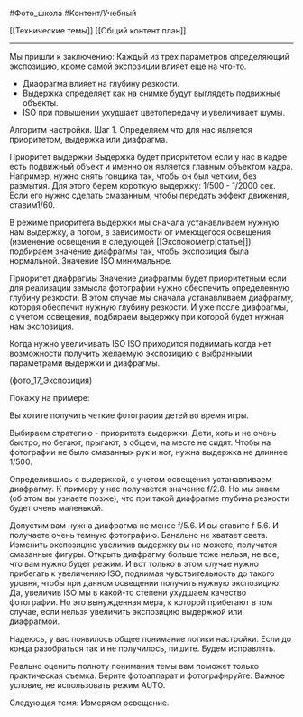 #Фото_школа #Контент/Учебный 

[[Технические темы]]
[[Общий контент план]]

__________
Мы пришли к заключению:
 Каждый из трех параметров определяющий экспозицию, кроме самой экспозиции влияет еще на что-то.
- Диафрагма влияет на глубину резкости. 
- Выдержка определяет как на снимке будут выглядеть подвижные объекты. 
- ISO при повышении ухудшает цветопередачу и увеличивает шумы.

Алгоритм настройки.
Шаг 1.
Определяем что для нас является приоритетом, выдержка или диафрагма. 

Приоритет выдержки
Выдержка будет приоритетом если у нас в кадре есть подвижный объект и именно он является главным объектом кадра. 
Например, нужно снять гонщика так, чтобы он был четким, без размытия.
Для этого берем короткую выдержку: 1/500 - 1/2000 сек. 
Если его нужно сделать смазанным, чтобы передать эффект движения, ставим1/60.

В режиме приоритета выдержки мы сначала устанавливаем нужную нам выдержку, а потом, в зависимости от имеющегося освещения (изменение освещения в следующей [[Экспонометр|статье]]), подбираем значение диафрагмы так, чтобы экспозиция была нормальной.
Значение ISO минимальное.

Приоритет диафрагмы
Значение диафрагмы будет приоритетным если для реализации замысла фотографии нужно обеспечить определенную глубину резкости. В этом случае мы сначала устанавливаем диафрагму, которая обеспечит нужную глубину резкости. И уже после диафрагмы, с учетом освещения, подбираем выдержку при которой будет нужная нам экспозиция.


Когда нужно увеличивать ISO
ISO приходится поднимать когда нет возможности получить желаемую экспозицию с выбранными параметрами выдержки и диафрагмы.

(фото_17_Экспозиция)

Покажу на примере:

Вы хотите получить четкие фотографии детей во время игры.

Выбираем стратегию - приоритета выдержки.
Дети, хоть и не очень быстро, но бегают, прыгают, в общем, на месте не сидят. Чтобы на фотографии не было смазанных рук и ног, нужна выдержка не длиннее 1/500.

Определившись с выдержкой, с учетом освещения устанавливаем диафрагму. К примеру у нас получается значение f/2.8. Но мы знаем (об этом вы узнаете позже), что при такой диафрагме глубина резкости будет очень маленькой. 

Допустим вам нужна диафрагма не менее f/5.6. И вы ставите f 5.6. И получаете очень темную фотографию. Банально не хватает света. Изменить экспозицию увеличив выдержку вы не можете, получатся смазанные фигуры. Открыть диафрагму больше тоже нельзя, не все, что вам нужно будет резким.
И вот только в этом случае нужно прибегать к увеличению ISO, поднимая чувствительность до такого уровня, чтобы при данном освещении получить нужную экспозицию.
Да, увеличив ISO мы в какой-то степени ухудшаем качество фотографии. Но это вынужденная мера, к которой прибегают в том случае, если нельзя увеличить экспозицию выдержкой или диафрагмой.

Надеюсь, у вас появилось общее понимание логики настройки. 
Если до конца разобраться так и не получилось, пишите. Будем исправлять.

Реально оценить полноту понимания темы вам поможет только практическая съемка.
Берите фотоаппарат и фотографируйте. 
Важное условие, не использовать режим AUTO. 

Следующая темя: Измеряем освещение.